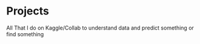 # Projects
All That I do on Kaggle/Collab to understand data and predict something or find something
